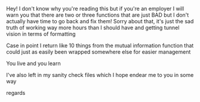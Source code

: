 Hey! I don't know why you're reading this but if you're an employer I will warn you that there are two or three functions that are just BAD but I don't actually have time to go back and fix them! Sorry about that, it's just the sad truth of working way more hours than I should have and getting tunnel vision in terms of formatting

Case in point I return like 10 things from the mutual information function that could just as easily been wrapped somewhere else for easier management

You live and you learn

I've also left in my sanity check files which I hope endear me to you in some way

regards
